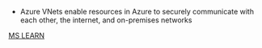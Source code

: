- Azure VNets enable resources in Azure to securely communicate with each other, the internet, and on-premises networks

[MS LEARN](https://docs.microsoft.com/en-us/learn/modules/introduction-to-azure-virtual-networks/2-explore-azure-virtual-networks)
